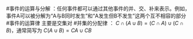 #事件的运算与分解 ：任何事件都可以通过其他事件的并、交、补来表示。例如，事件A可以被分解为“A与B同时发生”和“A发生但B不发生”这两个互不相容的部分
#事件的运算律  主要是交集对 #并集的分配律 ：
    $C \cap (A \cup B) = (C \cap A) \cup (C \cap B)$，通常简写为 $C(A \cup B) = CA \cup CB$ 